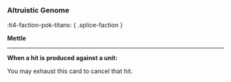 ### **Altruistic Genome**
:ti4-faction-pok-titans:
{ .splice-faction }

**Mettle**

---

**When a hit is produced against a unit:**

You may exhaust this card to cancel that hit.
